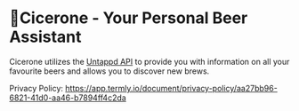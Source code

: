 # 🍻Cicerone - Your Personal Beer Assistant
Cicerone utilizes the [Untappd API](https://untappd.com/api/docs) to provide you with information on all your favourite beers and allows you to discover new brews.

Privacy Policy: https://app.termly.io/document/privacy-policy/aa27bb96-6821-41d0-aa46-b7894ff4c2da
